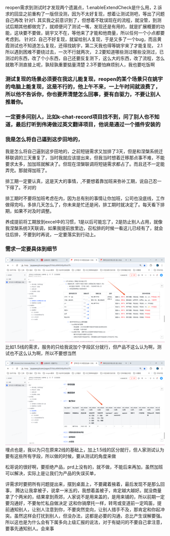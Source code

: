 
reopen需求到测试时才发现两个遗漏点，1.enableExtendCheck是什么用，2.诉求的回显之前重构了一版但没测，因为不太好复现，想着让测试测吧，等出了问题自己再改
针对1.
其实我之前意识到了，但想着不耽误现在的流程，就没管，到测试后期其他都做完了，就顺便问了测试一嘴，发现还是有用的，就是扩展概要的功能，这块要不要做，姚宇又不在，等他来了才能和他商量，所以任何一个小点都要考虑到。
针对2.
自己不好复现，就留给别人复现，于是又多了一个bug，而且黄霞测试也不知道怎么复现，还得找姚宇，第二天我也得等姚宇来了才能复现，
2.1所以遇到困难不要绕过去，一次不行就两次，
2.2要知道哪些测过哪些没测过，已测过的东西，改了个小东西，自己还要反复测下，这么大的东西，改了流程，怎么就敢不测直接上呢，孰轻孰重要掂量清楚
2.3不要怕麻烦别人，我也要吃饭啊


### 测试复现的场景必须要在我这儿能复现，reopen的某个场景只在姚宇的电脑上能复现，这是不行的，他上午不来，一上午时间就浪费了，所以他不告诉你，你也要弄清楚怎么回事，要有自驱力，不要让别人推着你。

### 一定要多问别人，比如k-chat-record项目找不到，问了别人也不知道，最后打听到伟涛做过英文翻译项目，他说是通过一个插件安装的

### 我是怎么将自己逼到这步田地的，
我是怎么将自己逼到这步田地的，之前短链需求又加排了3天，但是和涅槃系统迁移联调的三天重复了，当时我就应该提出来，但我当时想着迁移那点事不难，不能要求太多，加加班就解决了。但现在涅槃联调将短链需求都占了。而且还不一定能弄完。那就得加班了。

排工期一定要认真，这是天大的事情，,不要想着靠加班来弥补工期，说自己忍一下得了。不对的

排工期时不要将加班考虑在内，因为总有别的事情让你加班，公司也没底线，工作做得完吗，多排几天怎么了，你未来是忙还是闲，排工期时就决定了。每天看下排期，如果不对及时调整。

养成提前将工期放到excel中的习惯，1是以后可能忘了，2是防止别人占用，就像我涅槃系统3天联调，如果我提前放里边，召松排的时候一看这儿已经有了，就会往后排，不要到时再说，一定要落实到行动上。
### 需求一定要具体到细节
![alt text](assets/image-1.png)
比如1.5线的需求，服务的只给我说加个字段区分就行，但产品不这么认为啊，测试也不这么认为啊，所以不要想当然

![alt text](assets/image-2.png)
埋点也是，我以为只在原来2线的基础上，加上1.5线的区分就行，但人家测试认为要有这些所有字段，所以做的时候，要从测试的角度来做


松哥说的很好啊，要拒绝产品，prd上没有的，就不做，不能后来再加，虽然加班可以解决，实际上是让我们为产品的失误买单，

评需求时要把所有问题提出来，摆到桌面上，不要藏着掖着，最后发现不是那么回事，
腾达让我拿被子，说拿一米五的，我想着盖被子，肯定越大越好。就没商量拿了个两米的，结果拿到燕郊，人家说不是用来盖的，是用来铺的，所以前期一定要沟通好，不要匆忙私自做决定
这和你骑摩托一样，转弯或变道前一定鸣笛，提前通知别人，让别人注意到你，不要突然变向，让别人措手不及，那肯定和你起冲突。虽然这样会打扰到别人，但没办法，这都是必要的沟通，总比产生误解要强。
所以这也是为什么会有下属多向上级汇报的说法，对于有疑问的不要自己拿注意，要事先通知别人。会来事



